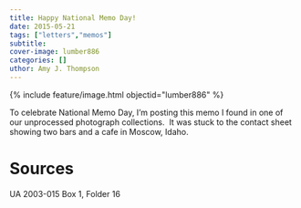 ```yaml
---
title: Happy National Memo Day!
date: 2015-05-21
tags: ["letters","memos"]
subtitle: 
cover-image: lumber886
categories: []
uthor: Amy J. Thompson
---
```


{% include feature/image.html objectid="lumber886" %}

To celebrate National Memo Day, I’m posting this memo I found in one of our unprocessed photograph collections.  It was stuck to the contact sheet showing two bars and a cafe in Moscow, Idaho.

# Sources

UA 2003-015 Box 1, Folder 16